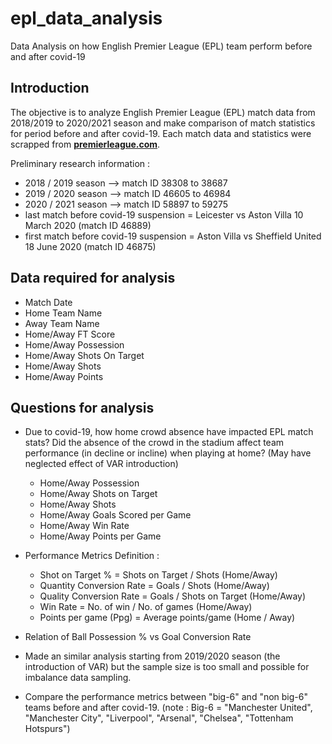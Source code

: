 # epl_data_analysis
Data Analysis on how English Premier League (EPL) team perform before and after covid-19

## Introduction
The objective is to analyze English Premier League (EPL) match data from 2018/2019 to 2020/2021 season and make comparison of match statistics for period before and after covid-19. Each match data and statistics were scrapped from **[premierleague.com](https://www.premierleague.com/)**.

Preliminary research information : 
* 2018 / 2019 season —> match ID 38308 to 38687
* 2019 / 2020 season —> match ID 46605 to 46984
* 2020 / 2021 season —> match ID 58897 to 59275
* last match before covid-19 suspension = Leicester vs Aston Villa 10 March 2020 (match ID 46889)
* first match before covid-19 suspension = Aston Villa vs Sheffield United 18 June 2020 (match ID 46875)

## Data required for analysis
* Match Date
* Home Team Name
* Away Team Name
* Home/Away FT Score
* Home/Away Possession
* Home/Away Shots On Target
* Home/Away Shots
* Home/Away Points

## Questions for analysis
* Due to covid-19, how home crowd absence have impacted EPL match stats? Did the absence of the crowd in the stadium affect team performance (in decline or incline) when playing at home? (May have neglected effect of VAR introduction)
    * Home/Away Possession
    * Home/Away Shots on Target
    * Home/Away Shots
    * Home/Away Goals Scored per Game
    * Home/Away Win Rate
    * Home/Away Points per Game

* Performance Metrics Definition :
    * Shot on Target % = Shots on Target / Shots (Home/Away)
    * Quantity Conversion Rate = Goals / Shots (Home/Away)
    * Quality Conversion Rate  = Goals / Shots on Target (Home/Away)
    * Win Rate = No. of win / No. of games (Home/Away)
    * Points per game (Ppg) = Average points/game (Home / Away)

* Relation of Ball Possession % vs Goal Conversion Rate
* Made an similar analysis starting from 2019/2020 season (the introduction of VAR) but the sample size is too small and possible for imbalance data sampling.
* Compare the performance metrics between "big-6" and "non big-6" teams before and after covid-19. (note : Big-6 = "Manchester United", "Manchester City", "Liverpool", "Arsenal", "Chelsea", "Tottenham Hotspurs")
